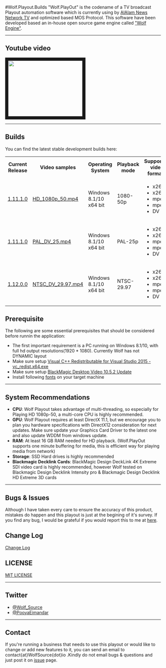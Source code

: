 #Wolf.Playout.Builds
"Wolf.PlayOut" is the codename of a TV broadcast Playout automation software which is currently using by <a href="http://en.alalam.ir/">AlAlam News Network TV</a> and optimized based MOS Protocol. This software have been developed based an in-house open source game engine called <a href="https://github.com/PooyaEimandar/Wolf.Engine">"Wolf Engine"</a>.
<hr>
<h2>Youtube video</h2>
<a href="https://www.youtube.com/watch?v=EZSdEjBvuGY" target="_blank"><img src="https://i.ytimg.com/vi/EZSdEjBvuGY/3.jpg?time=1450630345794" width="240" height="180" border="10" /></a>
<hr>
<h2>Builds</h2>
You can find the latest stable development builds here:
<table style="width:100%">
<tbody>
<tr>
	<th>Current Release</th>
	<th>Video samples</th>
	<th>Operating System</th>
	<th>Playback mode</th>
	<th>Supported video formats</th>
	<th>Supported extensions</th>
	<th>Video bitrate</th>
	<th>Audio channel</th>
	<th>Audio depth</th>
	<th>Audio sample rate</th>
</tr>
<tr>
	<td>
	    <a href="https://github.com/WolfSource/Wolf.Playout.Builds/raw/master/Wolf.PlayOut.Builds/HD_1080p_50/Wolf.PlayOut.Win_1.11.1.0_HD_1080p_50.7z">1.11.1.0</a>
	</td>
	<td><a href="https://netorgft1046267-my.sharepoint.com/personal/contact_wolfsource_io/_layouts/15/guestaccess.aspx?guestaccesstoken=27Y19GfEMpEAiUYBav49u6mPqfsazVU8zf%2fgawPK8qI%3d&docid=15b997a25e85044bbb41da1cb5f6ec425">HD_1080p_50.mp4</a></td>
	<td>Windows 8.1/10 x64 bit</td>
	<td>1080-50p</td>	
	<td>
	    <ul>
	        <li>x265</li>
	        <li>x264</li>
	        <li>mpeg4</li>
	        <li>mpeg2</li>
	        <li>DV</li>
	    </ul>
	</td>
	<td>
	    <ul>
	        <li>avi</li>
	        <li>mp4</li>
	        <li>mpg</li>
	    </ul>
	</td>
	<td>
	    15-30 Mbps
	</td>
	<td>2</td>
	<td>16</td>
	<td>192 khz</td>
</tr>
<tr>
	<td>
	   <a href="https://github.com/WolfSource/Wolf.Playout.Builds/raw/master/Wolf.PlayOut.Builds/PAL_DV_25/Wolf.PlayOut.Win_1.11.1.0_PAL_DV_25.7z">1.11.1.0</a>
	</td>
	<td><a href="https://netorgft1046267-my.sharepoint.com/personal/contact_wolfsource_io/_layouts/15/guestaccess.aspx?guestaccesstoken=ytEvbMzDLZiHGQwzRr1t%2fWBQEqG4R2WMUm4dIDJp%2flI%3d&docid=1010d64fc284541e7bfa52eb193f4ebc2">PAL_DV_25.mp4</a></td>
	<td>Windows 8.1/10 x64 bit</td>
	<td>PAL-25p</td>	
	<td>
	    <ul>
	        <li>x265</li>
	        <li>x264</li>
	        <li>mpeg4</li>
	        <li>mpeg2</li>
	        <li>DV</li>
	    </ul>
	</td>
	<td>
	    <ul>
	        <li>avi</li>
	        <li>mp4</li>
	        <li>mpg</li>
	    </ul>
	</td>
	<td>
	    <ul>
	        4-12 Mbps
	    </ul>
	</td>
	<td>2</td>
	<td>16</td>
	<td>192 khz</td>
</tr>
<tr>
	<td>
	   <a href="https://github.com/WolfSource/Wolf.Playout.Builds/raw/master/Wolf.PlayOut.Builds/NTSC_DV_29.97/Wolf.PlayOut.Win_1.12.0.0_NTSC_DV_29.97.7z">1.12.0.0</a>
	</td>
	<td><a href="https://netorgft1046267-my.sharepoint.com/personal/contact_wolfsource_io/_layouts/15/guestaccess.aspx?guestaccesstoken=KIpHfU82eh1Os0DIvyzu9hLDC2b7iUpDYuqFq27b05E%3d&docid=10374c9132e244896a93469384da7951d">NTSC_DV_29.97.mp4</a></td>
	<td>Windows 8.1/10 x64 bit</td>
	<td>NTSC-29.97</td>	
	<td>
	    <ul>
	        <li>x265</li>
	        <li>x264</li>
	        <li>mpeg4</li>
	        <li>mpeg2</li>
	        <li>DV</li>
	    </ul>
	</td>
	<td>
	    <ul>
	        <li>avi</li>
	        <li>mp4</li>
	        <li>mpg</li>
	    </ul>
	</td>
	<td>
	    <ul>
	        3-10 Mbps
	    </ul>
	</td>
	<td>2</td>
	<td>16</td>
	<td>192 khz</td>
</tr>
</tbody></table>
<h2>Prerequisite</h2>
The following are some essential prerequisites that should be considered before runnin the application:
<ul>
<li>The first important requirement is a PC running on Windows 8.1/10, with full hd output resolutions(1920 * 1080). Currently Wolf has not DYNAMIC layout</li>
<li>Make sure setup <a href="https://www.microsoft.com/en-us/download/details.aspx?id=48145">Visual C++ Redistributable for Visual Studio 2015 - 	
vc_redist.x64.exe</a></li>
<li>Make sure setup <a href="https://www.blackmagicdesign.com/support/download/e852cd3967694dd9810f57c16fa2c6a2/Windows">BlackMagic Desktop Video 10.5.2 Update</a></li>
<li>Install following <a href="https://github.com/WolfSource/Wolf.Playout.Builds/raw/master/Dependencies/Fonts.zip">fonts</a> on your target machine</li>
</ul>
<hr>
<h2>System Recommendations</h2>
<ul>
<li><strong>CPU</strong>: Wolf Playout takes advantage of multi-threading, so especially for Playing HD 1080p-50, a multi-core CPU is highly recommended.</li>
<li><strong>GPU</strong>: Wolf Playout requires at least DirectX 11.1, but we encourage you to plan you hardware specifications with DirectX12 consideration for next updates. Make sure update your Graphics Card Driver to the latest one and also update WDDM from windows update.</li>
<li><strong>RAM</strong>: At least 16 GB RAM needed for HD playback. (Wolf.PlayOut supports one minute buffering for media, this is efficient way for playing media from network)</li>
<li><strong>Storage</strong>: SSD Hard drives is highly recommended</li>
<li><strong>Blackmagic Decklink Cards</strong>: BlackMagic Design DeckLink 4K Extreme SDI video card is highly recommended, however Wolf tested on Blackmagic Design Decklink Intensity pro & Blackmagic Design Decklink HD Extreme 3D cards</li>
</ul>
<hr>
<h2>Bugs & Issues</h2>
Although I have taken every care to ensure the accuracy of this product, mistakes do happen and this playout is just at the begining of it's survey. If you find any bug, I would be grateful if you would report this to me at <a href="https://github.com/WolfSource/Wolf.Playout.Builds/issues">here</a>. 
<h2>Change Log</h2>
<a href="#">Change Log</a>
<h2>LICENSE</h2>
<a href="https://github.com/WolfSource/Wolf.Playout.Builds/blob/master/LICENSE">MIT LICENSE</a>
<hr>
<h2>Twitter</h2>
<ul>
<li><a href="http://twitter.com/wolf_source">@Wolf_Source</a></li>
<li><a href="http://twitter.com/pooyaeimandar">@PooyaEimandar</a></li>
</ul>
<hr>
<h2>Contact</h2>
If you're running a business that needs to use this playout or would like to change or add new features to it, you can send an email to contact{at}WolfSource{dot}io .Kindly do not email bugs & questions and just post it on <a href="https://github.com/WolfSource/Wolf.Playout.Builds/issues">issue</a> page.   

